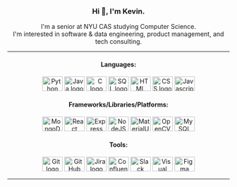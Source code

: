<h3 align="center">Hi 👋, I'm Kevin.</h3>


<p align="center">
  I'm a senior at NYU CAS studying Computer Science. <br> I'm interested in software & data engineering, product management, and tech consulting.<br>
</p>

___

<!-- <h3 align="center">
 Skills:
</h3> -->

<h4 align="center">
 Languages:
</h4>

<div align="center">
 <img src="https://cdn.jsdelivr.net/gh/devicons/devicon/icons/python/python-original-wordmark.svg" height="33" width="46" alt="Python logo" />
 <img src="https://cdn.jsdelivr.net/gh/devicons/devicon/icons/java/java-original-wordmark.svg" height="33" width="46" alt="Java logo" />
 <img src="https://cdn.jsdelivr.net/gh/devicons/devicon/icons/c/c-original.svg" height="33" width="46" alt="C logo" />
 <img src="https://www.svgrepo.com/show/331760/sql-database-generic.svg" height="33" width="46" alt="SQL logo" />
 <img src="https://cdn.jsdelivr.net/gh/devicons/devicon/icons/html5/html5-plain-wordmark.svg" height="33" width="46" alt="HTML logo" />
 <img src="https://cdn.jsdelivr.net/gh/devicons/devicon/icons/css3/css3-plain-wordmark.svg" height="33" width="46" alt="CSS logo" />
 <img src="https://cdn.jsdelivr.net/gh/devicons/devicon/icons/javascript/javascript-plain.svg" height="33" width="46" alt="Javascript logo" />
<!--  <img src="https://cdn.jsdelivr.net/gh/devicons/devicon/icons/typescript/typescript-plain.svg" height="33" width="46" alt="Typescript logo" /> -->
<!--  Typescript, Scala  -->
</div>


<h4 align="center">
 Frameworks/Libraries/Platforms:
</h4>

<div align="center">
 <img src="https://cdn.jsdelivr.net/gh/devicons/devicon/icons/mongodb/mongodb-plain-wordmark.svg" height="33" width="46" alt="MongoDB logo" />
 <img src="https://cdn.jsdelivr.net/gh/devicons/devicon/icons/react/react-original-wordmark.svg" height="33" width="46" alt="React logo" />
 <img src="https://cdn.jsdelivr.net/gh/devicons/devicon/icons/express/express-original.svg" height="33" width="46" alt="Express logo" />
 <img src="https://cdn.jsdelivr.net/gh/devicons/devicon/icons/nodejs/nodejs-plain-wordmark.svg" height="33" width="46" alt="NodeJS logo" />
 <img src="https://cdn.jsdelivr.net/gh/devicons/devicon/icons/materialui/materialui-original.svg" height="33" width="46" alt="MaterialUI logo" />
 <img src="https://cdn.jsdelivr.net/gh/devicons/devicon/icons/opencv/opencv-original.svg" height="33" width="46" alt="OpenCV logo" />
 <img src="https://cdn.jsdelivr.net/gh/devicons/devicon/icons/mysql/mysql-original-wordmark.svg" height="33" width="46" alt="MySQL logo" />
<!--  <img src="https://www.svgrepo.com/show/353851/hadoop.svg" height="33" width="46" alt="Hadoop logo" /> -->
<!--  Apache Hadoop, Apache Pig, Apache Hive, Presto, Spark -->
</div>


<h4 align="center">
 Tools:
</h4>

<div align="center">
 <img src="https://cdn.jsdelivr.net/gh/devicons/devicon/icons/git/git-plain-wordmark.svg" height="33" width="46" alt="Git logo" />
 <img src="https://www.svgrepo.com/show/475654/github-color.svg" height="33" width="46" alt="GitHub logo" />
 <img src="https://cdn.jsdelivr.net/gh/devicons/devicon/icons/jira/jira-original-wordmark.svg" height="33" width="46" alt="Jira logo" />
 <img src="https://cdn.jsdelivr.net/gh/devicons/devicon/icons/confluence/confluence-original-wordmark.svg" height="33" width="46" alt="Confluence logo" />
 <img src="https://cdn.jsdelivr.net/gh/devicons/devicon/icons/slack/slack-original.svg" height="33" width="46" alt="Slack logo" />
 <img src="https://cdn.jsdelivr.net/gh/devicons/devicon/icons/visualstudio/visualstudio-plain.svg" height="33" width="46" alt="Visual Studio Code logo" />
 <img src="https://cdn.jsdelivr.net/gh/devicons/devicon/icons/figma/figma-original.svg" height="33" width="46" alt="Figma logo" />
<!--   Arduino -->
</div>

___

<!-- 
<div align="center">
 <img src="https://cdn.jsdelivr.net/gh/devicons/devicon/icons/python/python-original.svg" height="30" width="42" alt="Python logo" />
</div> -->

<!--
**kevincwpark/kevincwpark** is a ✨ _special_ ✨ repository because its `README.md` (this file) appears on your GitHub profile.

Here are some ideas to get you started:

- 🔭 I’m currently working on ...
- 🌱 I’m currently learning ...
- 📫 How to reach me: k.park@nyu.edu
- 👯 I’m looking to collaborate on ...
- 🤔 I’m looking for help with ...
- 💬 Ask me about ...
- 📫 How to reach me: ...
- 😄 Pronouns: ...
- ⚡ Fun fact: ...
-->
